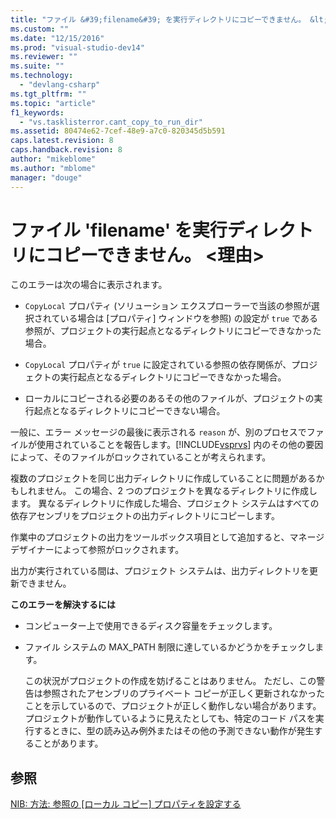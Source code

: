 ```yaml
---
title: "ファイル &#39;filename&#39; を実行ディレクトリにコピーできません。 &lt;理由&gt; | Microsoft Docs"
ms.custom: ""
ms.date: "12/15/2016"
ms.prod: "visual-studio-dev14"
ms.reviewer: ""
ms.suite: ""
ms.technology: 
  - "devlang-csharp"
ms.tgt_pltfrm: ""
ms.topic: "article"
f1_keywords: 
  - "vs.tasklisterror.cant_copy_to_run_dir"
ms.assetid: 80474e62-7cef-48e9-a7c0-820345d5b591
caps.latest.revision: 8
caps.handback.revision: 8
author: "mikeblome"
ms.author: "mblome"
manager: "douge"
---
```

# ファイル &#39;filename&#39; を実行ディレクトリにコピーできません。 &lt;理由&gt;
このエラーは次の場合に表示されます。  
  
-   `CopyLocal` プロパティ \(ソリューション エクスプローラーで当該の参照が選択されている場合は \[プロパティ\] ウィンドウを参照\) の設定が `true` である参照が、プロジェクトの実行起点となるディレクトリにコピーできなかった場合。  
  
-   `CopyLocal` プロパティが `true` に設定されている参照の依存関係が、プロジェクトの実行起点となるディレクトリにコピーできなかった場合。  
  
-   ローカルにコピーされる必要のあるその他のファイルが、プロジェクトの実行起点となるディレクトリにコピーできない場合。  
  
 一般に、エラー メッセージの最後に表示される `reason` が、別のプロセスでファイルが使用されていることを報告します。[!INCLUDE[vsprvs](../assembler/masm/includes/vsprvs_md.md)] 内のその他の要因によって、そのファイルがロックされていることが考えられます。  
  
 複数のプロジェクトを同じ出力ディレクトリに作成していることに問題があるかもしれません。 この場合、2 つのプロジェクトを異なるディレクトリに作成します。 異なるディレクトリに作成した場合、プロジェクト システムはすべての依存アセンブリをプロジェクトの出力ディレクトリにコピーします。  
  
 作業中のプロジェクトの出力をツールボックス項目として追加すると、マネージ デザイナーによって参照がロックされます。  
  
 出力が実行されている間は、プロジェクト システムは、出力ディレクトリを更新できません。  
  
 **このエラーを解決するには**  
  
-   コンピューター上で使用できるディスク容量をチェックします。  
  
-   ファイル システムの MAX\_PATH 制限に達しているかどうかをチェックします。  
  
     この状況がプロジェクトの作成を妨げることはありません。 ただし、この警告は参照されたアセンブリのプライベート コピーが正しく更新されなかったことを示しているので、プロジェクトが正しく動作しない場合があります。 プロジェクトが動作しているように見えたとしても、特定のコード パスを実行するときに、型の読み込み例外またはその他の予測できない動作が発生することがあります。  
  
## 参照  
 [NIB: 方法: 参照の &#91;ローカル コピー&#93; プロパティを設定する](http://msdn.microsoft.com/ja-jp/dfe2ba13-f27f-4356-a481-ea67d5acacbd)